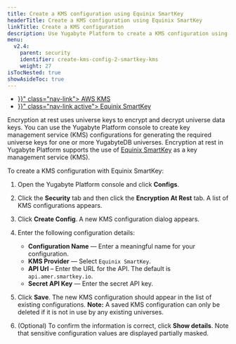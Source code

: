 ```yaml
---
title: Create a KMS configuration using Equinix SmartKey
headerTitle: Create a KMS configuration using Equinix SmartKey
linkTitle: Create a KMS configuration
description: Use Yugabyte Platform to create a KMS configuration using Equinix SmartKey.
menu:
  v2.4:
    parent: security
    identifier: create-kms-config-2-smartkey-kms
    weight: 27
isTocNested: true
showAsideToc: true
---
```


<ul class="nav nav-tabs-alt nav-tabs-yb">

  <li >
    <a href="{{< relref "./aws-kms" >}}" class="nav-link">
      <i class="icon-postgres" aria-hidden="true"></i>
      AWS KMS
    </a>
  </li>

  <li >
    <a href="{{< relref "./equinix-smartkey" >}}" class="nav-link active">
      <i class="icon-cassandra" aria-hidden="true"></i>
      Equinix SmartKey
    </a>
  </li>

</ul>

Encryption at rest uses universe keys to encrypt and decrypt universe data keys. You can use the Yugabyte Platform console to create key management service (KMS) configurations for generating the required universe keys for one or more YugabyteDB universes. Encryption at rest in Yugabyte Platform supports the use of [Equinix SmartKey](https://www.equinix.com/services/edge-services/smartkey/) as a key management service (KMS).

To create a KMS configuration with Equinix SmartKey:

1. Open the Yugabyte Platform console and click **Configs**.
2. Click the **Security** tab and then click the **Encryption At Rest** tab. A list of KMS configurations appears.
3. Click **Create Config**. A new KMS configuration dialog appears.
4. Enter the following configuration details:

    - **Configuration Name** — Enter a meaningful name for your configuration.
    - **KMS Provider** — Select `Equinix SmartKey`.
    - **API Url** – Enter the URL for the API. The default is `api.amer.smartkey.io`.
    - **Secret API Key** — Enter the secret API key.

5. Click **Save**. The new KMS configuration should appear in the list of existing configurations. **Note:** A saved KMS configuration can only be deleted if it is not in use by any existing universes.

6. (Optional) To confirm the information is correct, click **Show details**. Note that sensitive configuration values are displayed partially masked.
